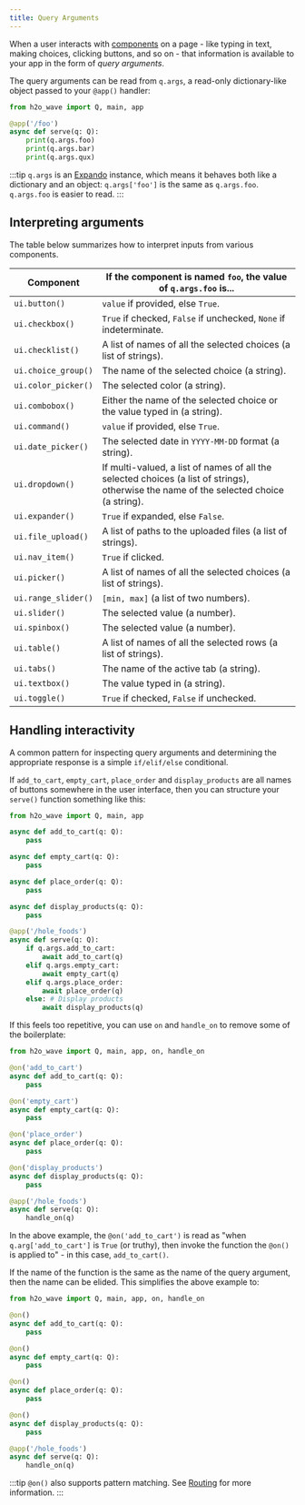```yaml
---
title: Query Arguments
---
```


When a user interacts with [components](components.md) on a page - like typing in text, making choices, clicking buttons, and so on - that information is available to your app in the form of *query arguments*.

The query arguments can be read from `q.args`, a read-only dictionary-like object passed to your `@app()` handler:

```py {5-7}
from h2o_wave import Q, main, app

@app('/foo')
async def serve(q: Q):
    print(q.args.foo)
    print(q.args.bar)
    print(q.args.qux)
```

:::tip
`q.args` is an [Expando](api/core#Expando) instance, which means it behaves both like a dictionary and an object: `q.args['foo']` is the same as `q.args.foo`. `q.args.foo` is easier to read.
:::

## Interpreting arguments

The table below summarizes how to interpret inputs from various components.

| Component | If the component is named `foo`, the value of `q.args.foo` is... |
|---|---|
| `ui.button()` | `value` if provided, else `True`. |
| `ui.checkbox()` | `True` if checked, `False` if unchecked, `None` if indeterminate. |
| `ui.checklist()` | A list of names of all the selected choices (a list of strings). |
| `ui.choice_group()` | The name of the selected choice (a string). |
| `ui.color_picker()` | The selected color (a string). |
| `ui.combobox()` | Either the name of the selected choice or the value typed in (a string). |
| `ui.command()` | `value` if provided, else `True`. |
| `ui.date_picker()` | The selected date in `YYYY-MM-DD` format (a string). |
| `ui.dropdown()` | If multi-valued, a list of names of all the selected choices (a list of strings), otherwise the name of the selected choice (a string).  |
| `ui.expander()` | `True` if expanded, else `False`. |
| `ui.file_upload()` | A list of paths to the uploaded files (a list of strings). |
| `ui.nav_item()` | `True` if clicked. |
| `ui.picker()` | A list of names of all the selected choices (a list of strings). |
| `ui.range_slider()` | `[min, max]` (a list of two numbers). |
| `ui.slider()` | The selected value (a number). |
| `ui.spinbox()` | The selected value (a number). |
| `ui.table()` | A list of names of all the selected rows (a list of strings). |
| `ui.tabs()` | The name of the active tab (a string). |
| `ui.textbox()` | The value typed in (a string). |
| `ui.toggle()` | `True` if checked, `False` if unchecked. |


## Handling interactivity

A common pattern for inspecting query arguments and determining the appropriate response is a simple `if/elif/else` conditional.

If `add_to_cart`, `empty_cart`, `place_order` and `display_products` are all names of buttons somewhere in the user interface, then you can structure your `serve()` function something like this:

```py {17-24}
from h2o_wave import Q, main, app

async def add_to_cart(q: Q):
    pass

async def empty_cart(q: Q):
    pass

async def place_order(q: Q):
    pass

async def display_products(q: Q):
    pass

@app('/hole_foods')
async def serve(q: Q):
    if q.args.add_to_cart:
        await add_to_cart(q)
    elif q.args.empty_cart:
        await empty_cart(q)
    elif q.args.place_order:
        await place_order(q)
    else: # Display products
        await display_products(q)

```

If this feels too repetitive, you can use `on` and `handle_on` to remove some of the boilerplate:


```py {3,7,11,15,21}
from h2o_wave import Q, main, app, on, handle_on

@on('add_to_cart')
async def add_to_cart(q: Q):
    pass

@on('empty_cart')
async def empty_cart(q: Q):
    pass

@on('place_order')
async def place_order(q: Q):
    pass

@on('display_products')
async def display_products(q: Q):
    pass

@app('/hole_foods')
async def serve(q: Q):
    handle_on(q)

```

In the above example, the `@on('add_to_cart')` is read as "when `q.arg['add_to_cart']` is `True` (or truthy), then invoke the function the `@on()` is applied to" - in this case, `add_to_cart()`.

If the name of the function is the same as the name of the query argument, then the name can be elided. This simplifies the above example to:


```py {3,7,11,15}
from h2o_wave import Q, main, app, on, handle_on

@on()
async def add_to_cart(q: Q):
    pass

@on()
async def empty_cart(q: Q):
    pass

@on()
async def place_order(q: Q):
    pass

@on()
async def display_products(q: Q):
    pass

@app('/hole_foods')
async def serve(q: Q):
    handle_on(q)

```

:::tip
`@on()` also supports pattern matching. See [Routing](routing.md) for more information.
:::